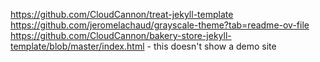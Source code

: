 https://github.com/CloudCannon/treat-jekyll-template
https://github.com/jeromelachaud/grayscale-theme?tab=readme-ov-file
https://github.com/CloudCannon/bakery-store-jekyll-template/blob/master/index.html - this doesn't show a demo site
